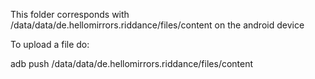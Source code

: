 This folder corresponds with /data/data/de.hellomirrors.riddance/files/content on the android device

To upload a file do:

adb push <file> /data/data/de.hellomirrors.riddance/files/content